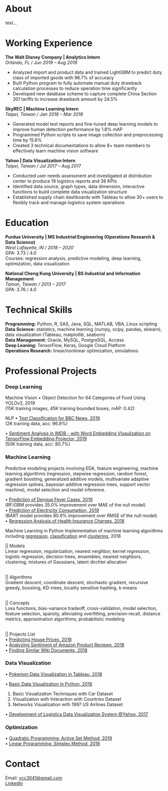 # About 
text...

# Working Experience
**The Walt Disney Company | Analytics Intern** <br>
_Orlando, FL / Jun 2019 – Aug 2019_ <br>
* Analyzed import and product data and trained LightGBM to predict duty class of imported goods with 96.7% of accuracy <br>
* Built Python program to fully automate manual duty drawback calculation processes to reduce operation time significantly <br>
* Developed new database scheme to capture complete China Section 301 tariffs to increase drawback amount by 24.5%

**SkyREC | Machine Learning Intern** <br>
_Taipei, Taiwan / Jan 2018 – Mar 2018_ <br>
* Generated model test reports and fine-tuned deep learning models to improve human detection performance by 1.8% mAP <br>
* Programmed Python scripts to save image collection and preprocessing time by 15.6% <br>
* Created 3 technical documentations to allow 8+ team members to effectively learn machine vision software 

**Yahoo | Data Visualization Intern** <br>
_Taipei, Taiwan / Jul 2017 – Aug 2017_ <br>
* Conducted user needs assessment and investigated at distribution center to produce 19 logistics reports and 36 KPIs <br>
* Identified data source, graph types, data dimension, interactive functions to build complete data visualization structure <br>
* Established supply chain dashboards with Tableau to allow 30+ users to flexibly track and manage logistics system operations

# Education
**Purdue University | MS Industrial Engineering (Operations Research & Data Science)** <br>
_West Lafayette, IN / 2018 – 2020_ <br>
GPA: 3.73 / 4.0 <br>
Courses: regression analysis, predictive modeling, deep learning, optimization, data visualization 

**National Cheng Kung University | BS Industrial and Information Management** <br>
_Tainan, Taiwan / 2013 – 2017_ <br>
GPA: 3.76 / 4.0 <br>

# Technical Skills
**Programming:** Python, R, SAS, Java, SQL, MATLAB, VBA, Linux scripting <br>
**Data Science:** statistics, machine learning (numpy, scipy, pandas, sklearn), data visualization (Tableau; matplotlib, seaborn) <br>
**Data Management:** Oracle, MySQL, PostgreSQL, Access <br>
**Deep Leaning:** TensorFlow, Keras, Google Cloud Platform <br>
**Operations Research:** linear/nonlinear optimization, simulations <br>

# Professional Projects
### Deep Learning
Machine Vision
• Object Detection for 64 Categories of Food Using YOLOv3, 2019 <br>
(15K training images, 45K training bounded boxes, mAP: 0.42)

NLP
• [Text Classification for BBC News, 2019](https://github.com/ycc3041/Deep-Learning-Applications-with-TensorFlow/blob/master/NLP/Text%20Classification%20for%20BBC%20News.ipynb) <br>
(2K training data, acc: 96.9%)

• [Sentiment Analysis in IMDB - with Word Embedding Visaulization on TensorFlow Embedding Projector, 2019](https://github.com/ycc3041/Deep-Learning-Applications-with-TensorFlow/blob/master/NLP/Sentiment%20Analysis%20in%20IMDB%20.ipynb) <br>
(50K training data, acc: 80.7%)

### Machine Learning
Predictive modeling projects involving EDA, feature engineering, machine learning algorithms (regression, stepwise regression, random forest, gradient boosting, generalized additive models, multivariate adaptive regression splines, bayesian additive regression trees, support vector machine), model selection and model inference. <br>

• [Prediction of Dengue Fever Cases, 2019](https://github.com/ycc3041/Predictive-Modeling-in-R/blob/master/Project%20Documents/Prediction%20of%20Dengue%20Fever%20Cases.pdf) <br>
(RF/GBM provides 35.0% improvement over MAE of the null model) <br>
• [Prediction of Electricity Consumption, 2019](https://github.com/ycc3041/Predictive-Modeling-in-R/blob/master/Project%20Documents/Prediction%20of%20Electricity%20Consumption.pdf) <br>
(BART model provides 80.9% improvement over RMSE of the null model) <br>
• [Regression Analysis of Health Insurance Charges, 2018](https://github.com/ycc3041/Predictive-Modeling-in-R/blob/master/Project%20Documents/Regression%20Analysis%20of%20Health%20Insurance%20Charges.pdf) <br>

Machine Learning in Python
Implementation of machine learning algorithms including [regression](https://github.com/ycc3041/Machine-Learning/tree/master/Regression), [classification](https://github.com/ycc3041/Machine-Learning/tree/master/Classification) and [clustering](https://github.com/ycc3041/Machine-Learning/tree/master/Clustering), 2018 <br>

|| Models <br>
Linear regression, regularization, nearest neighbor, kernel regression, logistic regression, decision trees, ensembles, nearest neighbors, clustering, mixtures of Gaussians, latent dirchlet allocation <br>
<br>

|| Algorithms <br>
Gradient descent, coordinate descent, stochastic gradient, recursive greedy, boosting, KD-trees, locality sensitive hashing, k-means  <br>
<br>

|| Concepts <br>
Loss functions, bias-variance tradeoff, cross-validation, model selection, feature selection, sparsity, alleviating overfitting, precision-recall, distance metrics, approximation algorithms, probabilistic modeling <br>
<br>

|| Projects List <br>
• [Predicting House Prices, 2018](https://github.com/ycc3041/Machine-Learning/tree/master/Regression) <br>
• [Analyzing Sentiment of Amazon Product Reviews, 2018](https://github.com/ycc3041/Machine-Learning/tree/master/Classification) <br>
• [Finding Similar Wiki Documents, 2018](https://github.com/ycc3041/Machine-Learning/tree/master/Clustering)  <br>

### Data Visualization
• [Pokemon Data Visualization in Tableau, 2018](https://public.tableau.com/profile/yung.ching.chen#!/vizhome/PokemonDataVisualization/Story1) <br>

• [Basic Data Visualization in Python, 2018](https://github.com/ycc3041/Data-Visualization) <br>
1. Basic Visualization Techniques with Car Dataset <br>
2. Visualization with Interaction with Countries Dataset <br>
3. Networks Visualization with 1997 US Airlines Dataset <br>

• [Development of Logistics Data Visualization System @Yahoo, 2017](https://github.com/ycc3041/All-Projects-List/blob/master/Development%20of%20Logistics%20Data%20Visualization%20System.pdf)  <br>

### Optimization
• [Quadratic Programming: Active Set Method, 2019](https://github.com/ycc3041/Optimization/blob/master/II.%20Active%20Set%20Method.py) <br>
• [Linear Programming: Simplex Method, 2018](https://github.com/ycc3041/Optimization/blob/master/I.%20Simplex%20Method.py) <br>


# Contact
Email: ycc3041@gmail.com <br>
[LinkedIn](https://www.linkedin.com/in/yung-ching-c/)
